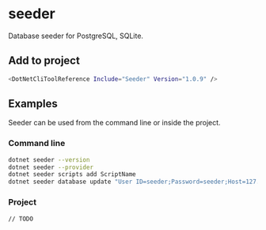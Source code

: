 # seeder

Database seeder for PostgreSQL, SQLite.

## Add to project

```bash
<DotNetCliToolReference Include="Seeder" Version="1.0.9" />
```

## Examples

Seeder can be used from the command line or inside the project.

### Command line

```bash
dotnet seeder --version
dotnet seeder --provider
dotnet seeder scripts add ScriptName
dotnet seeder database update "User ID=seeder;Password=seeder;Host=127.0.0.1;Port=5432;Database=seeder;Pooling=true;"
```

### Project

```bash
// TODO
```
